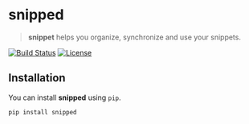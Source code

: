 # snipped

> **snippet** helps you organize, synchronize and use your snippets.


[![Build Status](http://img.shields.io/travis/com/dexpota/snipped.svg?style=flat-square)](https://travis-ci.com/dexpota/snipped)
[![License](http://img.shields.io/:license-mit-blue.svg?style=flat-square)](http://dexpota.mit-license.org)


## Installation

You can install **snipped** using `pip`.

`pip install snipped`

